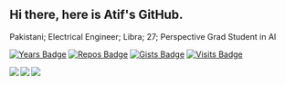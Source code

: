 <h2>Hi there, here is Atif's GitHub.</h2>
Pakistani; Electrical Engineer; Libra; 27; Perspective Grad Student in AI

[![Years Badge](https://badges.pufler.dev/years/matifali)](https://badges.pufler.dev)
[![Repos Badge](https://badges.pufler.dev/repos/matifali)](https://badges.pufler.dev)
[![Gists Badge](https://badges.pufler.dev/gists/matifali)](https://badges.pufler.dev)
[![Visits Badge](https://badges.pufler.dev/visits/matifali/matifali)](https://badges.pufler.dev)

<a href="https://github.com/matifali">
  <img align="left" src="https://github-readme-stats.vercel.app/api?username=matifali&show_icons=true&count_private=true&hide_border=true&theme=tokyonight" />
  <img align="left" src="https://github-readme-stats.vercel.app/api/wakatime?username=matifali&hide_title=true&theme=tokyonight&hide_border=true" />
</a>
<a href="https://github.com/matifali">  
  <img align="center" src="https://github-readme-stats.vercel.app/api/top-langs/?username=matifali&layout=compact&card_width=250&hide_border=true&theme=tokyonight" /
</a>
